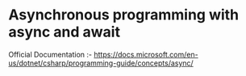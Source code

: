 # Asynchronous programming with async and await

Official Documentation :- https://docs.microsoft.com/en-us/dotnet/csharp/programming-guide/concepts/async/